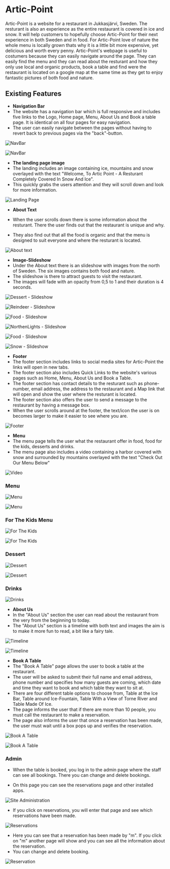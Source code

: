 # Artic-Point


Artic-Point is a website for a restaurant in Jukkasjärvi, Sweden. The resturant is also an experience as the entire restaurant is covered in ice and snow. It will help customers to hopefully choose Artic-Point for their next experience in both Sweden and in food. For Artic-Point love of nature the whole menu is locally grown thats why it is a little bit more expensive, yet delicious and worth every penny. Artic-Point's webpage is useful to costumers because they can easily navigate around the page. They can easily find the menu and they can read about the resturant and how they only use local and organic products, book a table and find were the restaurant is located on a google map at the same time as they get to enjoy fantastic pictures of both food and nature.

## Existing Features

- __Navigation Bar__
- The website has a navigation bar which is full responsive and includes five links to the Logo, Home page, Menu, About Us and Book a table page. It is identical on all four pages for easy navigation.
- The user can easily navigate between the pages without having to revert back to previous pages via the "back"-button.


![NavBar](https://github.com/matgus217/Artic-Point/assets/147818054/c041a7f9-5a3f-4d11-ac15-423b99858cc1)

![NavBar](https://github.com/matgus217/Artic-Point/assets/147818054/14e153cc-14bf-4cbf-8c53-bc45697be2b0)


- __The landing page image__
- The landing includes an image containing ice, mountains and snow overlayed with the text "Welcome, To Artic Point - A Resturant Completely Covered In Snow And Ice".
- This quickly grabs the users attention and they will scroll down and look for more information.

![Landing Page](https://github.com/matgus217/Artic-Point/assets/147818054/c54961c0-d0d8-481e-96eb-d9acc45dab9a)


- __About Text__

- When the user scrolls down there is some information about the resturant. There the user finds out that the restaurant is unique and why.
- They also find out that all the food is organic and that the menu is designed to suit everyone and where the resturant is located. 

![About text](https://github.com/matgus217/Artic-Point/assets/147818054/aac57d8e-c859-47cf-b10a-014deb058104)

- __Image-Slideshow__
- Under the About text there is an slideshow with images from the north of Sweden. The six images contains both food and nature.
- The slideshow is there to attract guests to visit the restaurant.
- The images will fade with an opacity from 0,5 to 1 and their duration is 4 seconds.


![Dessert - Slideshow](https://github.com/matgus217/Artic-Point/assets/147818054/8e83ecde-edd0-4e7a-b338-70c241976f5a)


![Reindeer - Slideshow](https://github.com/matgus217/Artic-Point/assets/147818054/bc746f81-7479-420d-9dd8-eec501a7ec58)

![Food - Slideshow](https://github.com/matgus217/Artic-Point/assets/147818054/c3998b3b-1ac2-45b1-aa85-70a71899f678)

![NorthenLights - Slideshow](https://github.com/matgus217/Artic-Point/assets/147818054/78cb972b-489f-4779-aa2d-0b9117621937)

![Food - Slideshow](https://github.com/matgus217/Artic-Point/assets/147818054/4d7f9187-eb93-48e7-aee5-5a2e9a1abc69)

![Snow - Slideshow](https://github.com/matgus217/Artic-Point/assets/147818054/bf4a73d9-d67f-4954-93c5-206766107834)

- __Footer__
- The footer section includes links to social media sites for Artic-Point the links will open in new tabs.
- The footer section also includes Quick Links to the website's various pages such as Home, Menu, About Us and Book a Table.
- The footer section has contact details to the resturant such as phone-number, email address, the address to the restaurant and a Map link that will open and show the user where the resturant is located.
- The footer section also offers the user to send a message to the restaurant by having a message box.
- When the user scrolls around at the footer, the text/icon the user is on becomes larger to make it easier to see where you are.

![Footer](https://github.com/matgus217/Artic-Point/assets/147818054/8bb0d3ea-b770-482e-98be-c46c5e2ff744)

- __Menu__
- The menu page tells the user what the restaurant offer in food, food for the kids, desserts and drinks.
- The menu page also includes a video containing a harbor covered with snow and surrounded by mountains overlayed with the text "Check Out Our Menu Below"

![Video](https://github.com/matgus217/Artic-Point/assets/147818054/1522c173-e0b4-4e19-965d-72fade2ee131)

### Menu

![Menu](https://github.com/matgus217/Artic-Point/assets/147818054/463aa146-f088-49fa-9841-eb153dff563f)

![Menu](https://github.com/matgus217/Artic-Point/assets/147818054/7ea64cd4-2127-455b-aaa6-bf5dac7aaf10)

### For The Kids Menu

![For The Kids](https://github.com/matgus217/Artic-Point/assets/147818054/c1c39c6a-81c3-4aad-9e6e-710e69042be2)

![For The Kids](https://github.com/matgus217/Artic-Point/assets/147818054/e1d04294-6317-45fc-b2ff-60112dd97063)

### Dessert

![Dessert](https://github.com/matgus217/Artic-Point/assets/147818054/abe51504-c324-426f-8313-fb22a5cdcf36)

![Dessert](https://github.com/matgus217/Artic-Point/assets/147818054/1a5ff408-88c9-4b5b-94be-cd4b609ee151)

### Drinks

![Drinks](https://github.com/matgus217/Artic-Point/assets/147818054/eb6f5fd2-ea96-4c01-93e9-2cdc522ff491)

- __About Us__
- In the "About Us" section the user can read about the restaurant from the very from the beginning to today.
- The "About Us" section is a timeline with both text and images the aim is to make it more fun to read, a bit like a fairy tale.

![Timeline](https://github.com/matgus217/Artic-Point/assets/147818054/afbd3e0e-dda6-46f6-983c-49d8940d4381)

![Timeline](https://github.com/matgus217/Artic-Point/assets/147818054/33746024-5a2b-488d-9642-fa4a8e4c24a2)

- __Book A Table__
- The "Book A Table" page allows the user to book a table at the restaurant.
- The user will be asked to submit their full name and email address, phone number and specifies how many guests are coming, which date and time they want to book and which table they want to sit at.
- There are four different table options to choose from, Table at the Ice Bar, Table around Ice-Fountain, Table With a View of Torne River and Table Made Of Ice.
- The page informs the user that if there are more than 10 people, you must call the restaurant to make a reservation.
- The page also informs the user that once a reservation has been made, the user must wait until a box pops up and verifies the reservation.

![Book A Table](https://github.com/matgus217/Artic-Point/assets/147818054/afe052ce-e7d1-40af-ab3b-cdc5169aa5f1)

![Book A Table](https://github.com/matgus217/Artic-Point/assets/147818054/f803a560-cf84-4b0e-a5cb-d9178be42297)

### Admin
- When the table is booked, you log in to the admin page where the staff can see all bookings. There you can change and delete bookings.

- On this page you can see the reservations page and other installed apps.

![Site Administration](https://github.com/matgus217/Artic-Point/assets/147818054/d338de8e-82eb-46aa-a9af-64a80e2ee825)

- If you click on reservations, you will enter that page and see which reservations have been made.

![Reservations](https://github.com/matgus217/Artic-Point/assets/147818054/4747050e-651a-48dc-aee6-c57fc24aa1b4)

- Here you can see that a reservation has been made by "m". If you click on "m" another page will show and you can see all the information about the reservation.
- You can change and delete booking.

![Reservation](https://github.com/matgus217/Artic-Point/assets/147818054/741b999c-f60b-4b0f-b854-012d606c24bf)
